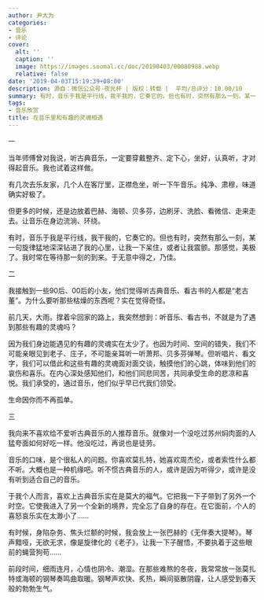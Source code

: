 ```yaml
---
author: 尹大为
categories:
- 音乐
- 评论
cover:
  alt: ''
  caption: ''
  image: https://images.soomal.cc/doc/20190403/00080988.webp
  relative: false
date: '2019-04-03T15:19:39+08:00'
description: 源自：微信公众号-夜光杯 | 版权：转载 |  平均/总评分：10.00/10
summary: 有时，音乐于我是平行线，我干我的，它奏它的。但也有时，突然有那么一刻，某一句旋律猛地深深钻进了我的心里，让我一下呆住，或者让我震颤。那感觉，美极了。我时常在等待那一刻的到来。于无意中得之，乃佳……
tags:
- 音乐欣赏
title: 在音乐里和有趣的灵魂相遇
---
```


一

当年师傅曾对我说，听古典音乐，一定要穿戴整齐、定下心，坐好，认真听，才对得起音乐。我也试着这样做。

有几次去乐友家，几个人在客厅里，正襟危坐，听一下午音乐。纯净、肃穆，味道确实好极了。

但更多的时候，还是边放着巴赫、海顿、贝多芬，边刷牙、洗脸、看微信、走来走去。让音乐在身边流淌、环绕。

有时，音乐于我是平行线，我干我的，它奏它的。但也有时，突然有那么一刻，某一句旋律猛地深深钻进了我的心里，让我一下呆住，或者让我震颤。那感觉，美极了。我时常在等待那一刻的到来。于无意中得之，乃佳。

二

我接触到一些90后、00后的小友，他们觉得听古典音乐、看古书的人都是“老古董”。为什么要听那些枯燥的东西呢？实在觉得奇怪。

前几天，大雨。撑着伞回家的路上，我突然想到：听音乐、看古书，不就是为了遇到那些有趣的灵魂吗？

因为我们身边能遇见的有趣的灵魂实在太少了。也因为时间、空间的错失，我们不可能亲眼见到老子、庄子，不可能亲耳听一听萧邦、贝多芬弹琴。但听唱片、看文字，我们可以借此和这些有趣的灵魂面对面交谈，触摸他们的心跳，体味到他们的哀伤和喜乐。在内心深处感知他们，和他们同悲同苦，共同承受生命的悲凉和喜悦。我们承受的，通过音乐，他们似乎早已代我们领受。

生命因你而不再孤单。

三

我向来不喜欢给不爱听古典音乐的人推荐音乐。就像对一个没吃过苏州焖肉面的人猛夸面如何好吃一样。他没吃过，再说也是徒劳。

音乐的口味，是个很私人的问题。你喜欢莫扎特，她喜欢周杰伦，或者索性什么都不听。大概也是一种机缘吧。听不惯古典音乐的人，或许是因为听得少，或许是没有听到适合自己的音乐。

于我个人而言，喜欢上古典音乐实在是莫大的福气。它把我一下子带到了另外一个时空。它使我进入了另一个全新的境界，完全忘了自身的存在。在它面前，个人的喜怒哀乐实在太渺小了……

有时候，身陷杂务、焦头烂额的时候，我会放上一张巴赫的《无伴奏大提琴》。琴声黯哑，无欲无求，像是旋律化的《老子》，让我一下子醒悟，不要执着于这些眼前的蝇营狗苟……

前段时间，细雨连月，心情也阴冷、潮湿。在那些难熬的冬夜，我常常放一张莫扎特或海顿的钢琴奏鸣曲取暖。钢琴声欢快、炙热，瞬间驱散阴霾，让人感受到春天般的勃勃生气。
